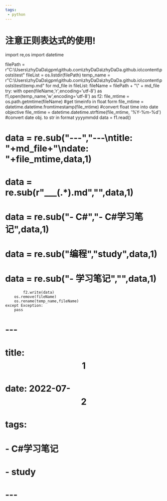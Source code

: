 ```yaml
---
tags:
 - python
---
```

# 注意正则表达式的使用!

import re,os
import datetime

filePath = r"C:\Users\zhyDaDa\gpm\github.com\zhyDaDa\zhyDaDa.github.io\content\posts\test"
fileList = os.listdir(filePath)
temp_name = r"C:\Users\zhyDaDa\gpm\github.com\zhyDaDa\zhyDaDa.github.io\content\posts\test\temp.md"
for md_file in fileList:
    fileName = filePath + "\\" + md_file
    try:
        with open(fileName,'r',encoding='utf-8') as f1,open(temp_name,'w',encoding='utf-8') as f2:
            file_mtime = os.path.getmtime(fileName) #get timeinfo in float form
            file_mtime = datetime.datetime.fromtimestamp(file_mtime) #convert float time into date objective
            file_mtime = datetime.datetime.strftime(file_mtime, '%Y-%m-%d') #convert date obj. to str in format yyyymmdd
            data = f1.read()
#            data = re.sub("---","---\ntitle: "+md_file+"\ndate: "+file_mtime,data,1)
#            data = re.sub(r"___(.*).md","",data,1)
#            data = re.sub("- C#","- C#学习笔记",data,1)
#            data = re.sub("编程","study",data,1)
#            data = re.sub("- 学习笔记","",data,1)

            f2.write(data)
        os.remove(fileName)
        os.rename(temp_name,fileName)
    except Exception:
        pass


# ---
# title: $$1$$
# date: 2022-07-$$2$$
# tags:
#     - C#学习笔记
#     - study
# ---
